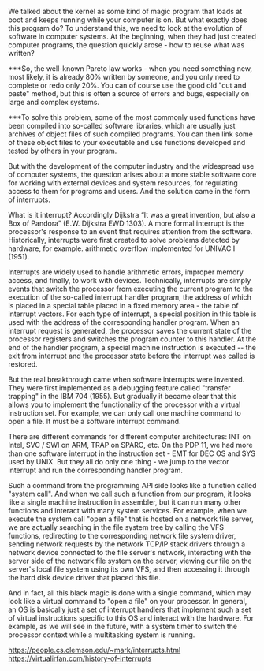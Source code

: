 We talked about the kernel as some kind of magic program that loads at boot and keeps running while your computer is on. But what exactly does this program do? To understand this, we need to look at the evolution of software in computer systems. At the beginning, when they had just created computer programs, the question quickly arose - how to reuse what was written?

***So, the well-known Pareto law works - when you need something new, most likely, it is already 80% written by someone, and you only need to complete or redo only 20%. You can of course use the good old "cut and paste" method, but this is often a source of errors and bugs, especially on large and complex systems.

***To solve this problem, some of the most commonly used functions have been compiled into so-called software libraries, which are usually just archives of object files of such compiled programs. You can then link some of these object files to your executable and use functions developed and tested by others in your program.

But with the development of the computer industry and the widespread use of computer systems, the question arises about a more stable software core for working with external devices and system resources, for regulating access to them for programs and users. And the solution came in the form of interrupts.

What is it interrupt? Accordingly Dijkstra “It was a great invention, but also a Box of Pandora” (E.W. Dijkstra EWD 1303). A more formal interrupt is the processor's response to an event that requires attention from the software. Historically, interrupts were first created to solve problems detected by hardware, for example. arithmetic overflow implemented for UNIVAC I (1951).

Interrupts are widely used to handle arithmetic errors, improper memory access, and finally, to work with devices. Technically, interrupts are simply events that switch the processor from executing the current program to the execution of the so-called interrupt handler program, the address of which is placed in a special table placed in a fixed memory area - the table of interrupt vectors. For each type of interrupt, a special position in this table is used with the address of the corresponding handler program. When an interrupt request is generated, the processor saves the current state of the processor registers and switches the program counter to this handler. At the end of the handler program, a special machine instruction is executed -- the  exit from interrupt and the processor state before the interrupt was called is restored. 

But the real breakthrough came when software interrupts were invented. They were first implemented as a debugging feature called "transfer trapping" in the IBM 704 (1955). But gradually it became clear that this allows you to implement the functionality of the processor with a virtual instruction set. For example, we can only call one machine command to open a file. It must be a software interrupt command. 

There are different commands for different computer architectures: INT on Intel, SVC / SWI on ARM, TRAP on SPARC, etc. On the PDP 11, we had more than one software interrupt in the instruction set - EMT for DEC OS and SYS used by UNIX. But they all do only one thing - we jump to the vector interrupt and run the corresponding handler program.

Such a command from the programming API side looks like a function called "system call". And when we call such a function from our program, it looks like a single machine instruction in assembler, but it can run many other functions and interact with many system services. For example, when we execute the system call  "open a file" that is hosted on a network file server, we are actually searching in the file system tree by calling the VFS functions, redirecting to the corresponding network file system driver, sending network requests by the network TCP/IP stack drivers through a network device connected to the file server's network, interacting with the server side of the network file system on the server, viewing our file on the server's local file system using its own VFS, and then accessing it through the hard disk device driver that placed this file.

And in fact, all this black magic is done with a single command, which may look like a virtual command to "open a file" on your processor. In general, an OS is basically just a set of interrupt handlers that implement such a set of virtual instructions specific to this OS and interact with the hardware. For example, as we will see in the future, with a system timer to switch the processor context while a multitasking system is running.

https://people.cs.clemson.edu/~mark/interrupts.html
https://virtualirfan.com/history-of-interrupts


